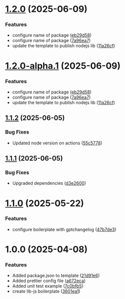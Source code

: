 # [1.2.0](https://github.com/LerianStudio/lib-js-boilerplate/compare/v1.1.2...v1.2.0) (2025-06-09)


### Features

* configure name of package ([eb29d58](https://github.com/LerianStudio/lib-js-boilerplate/commit/eb29d5810714679144dc12ee5a4729976410c020))
* configure name of package ([7a96ea7](https://github.com/LerianStudio/lib-js-boilerplate/commit/7a96ea7c42041f2f43b85ba5ba31ba581628cb18))
* update the template to publish nodejs lib ([11a26cf](https://github.com/LerianStudio/lib-js-boilerplate/commit/11a26cf7bfad79b980a350bc29f802d99a9440d3))

# [1.2.0-alpha.1](https://github.com/LerianStudio/lib-js-boilerplate/compare/v1.1.2...v1.2.0-alpha.1) (2025-06-09)


### Features

* configure name of package ([eb29d58](https://github.com/LerianStudio/lib-js-boilerplate/commit/eb29d5810714679144dc12ee5a4729976410c020))
* configure name of package ([7a96ea7](https://github.com/LerianStudio/lib-js-boilerplate/commit/7a96ea7c42041f2f43b85ba5ba31ba581628cb18))
* update the template to publish nodejs lib ([11a26cf](https://github.com/LerianStudio/lib-js-boilerplate/commit/11a26cf7bfad79b980a350bc29f802d99a9440d3))

## [1.1.2](https://github.com/LerianStudio/lib-js-boilerplate/compare/v1.1.1...v1.1.2) (2025-06-05)


### Bug Fixes

* Updated node version on actions ([55c5778](https://github.com/LerianStudio/lib-js-boilerplate/commit/55c577815cc2c6d0530cbf31391e6cb0f0078eef))

## [1.1.1](https://github.com/LerianStudio/lib-js-boilerplate/compare/v1.1.0...v1.1.1) (2025-06-05)


### Bug Fixes

* Upgraded dependencies ([d3e2600](https://github.com/LerianStudio/lib-js-boilerplate/commit/d3e2600d89f0bebbd704325d880f4a5b9e03755a))

# [1.1.0](https://github.com/LerianStudio/lib-js-boilerplate/compare/v1.0.0...v1.1.0) (2025-05-22)


### Features

* configure boilerplate with gptchangelog ([47b7de3](https://github.com/LerianStudio/lib-js-boilerplate/commit/47b7de3140cc1eed2444360582f0b9b968a2299a))

# 1.0.0 (2025-04-08)


### Features

* Added package.json to template ([21d91e6](https://github.com/LerianStudio/lib-js-boilerplate/commit/21d91e601929a7b998f772d2a5c10b052d113acc))
* Added prettier config file ([a672eca](https://github.com/LerianStudio/lib-js-boilerplate/commit/a672eca73b6b10125c26cc3cf084c7249f758930))
* Added unit test example ([7c0bfb5](https://github.com/LerianStudio/lib-js-boilerplate/commit/7c0bfb524b929e6af58da9d4fa03ed08ceb201c8))
* create lib-js boilerplate ([3601ea1](https://github.com/LerianStudio/lib-js-boilerplate/commit/3601ea1944a8a3542c29c31e8f3aaa32094b6173))
